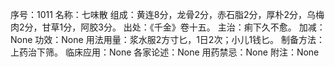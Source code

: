 序号：1011
名称：七味散
组成：黄连8分，龙骨2分，赤石脂2分，厚朴2分，乌梅肉2分，甘草1分，阿胶3分。
出处：《千金》卷十五。
主治：痢下久不愈。
加减：None
功效：None
用法用量：浆水服2方寸匕，1日2次；小儿1钱匕。
制备方法：上药治下筛。
临床应用：None
各家论述：None
用药禁忌：None
附注：None
